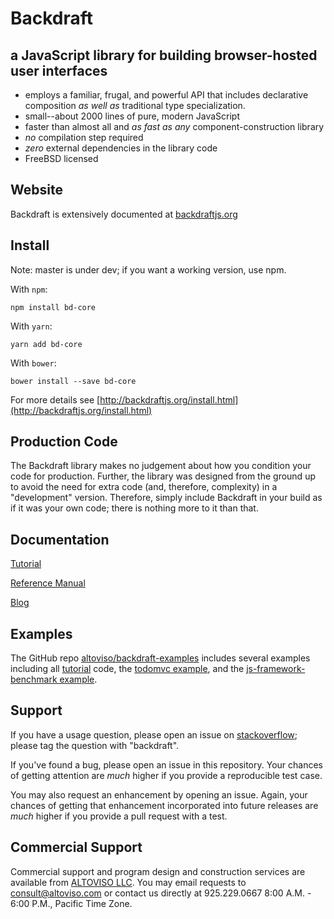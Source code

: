 # Backdraft

## a JavaScript library for building browser-hosted user interfaces

  * employs a familiar, frugal, and powerful  API that includes declarative composition *as well as* traditional type specialization.
  * small--about 2000 lines of pure, modern JavaScript
  * faster than almost all and *as fast as any* component-construction library
  * *no* compilation step required
  * *zero* external dependencies in the library code
  * FreeBSD licensed

## Website

Backdraft is extensively documented at [backdraftjs.org](http://backdraftjs.org)

## Install

Note: master is under dev; if you want a working version, use npm.

With `npm`:

```
npm install bd-core
```

With `yarn`:

```
yarn add bd-core
```

With `bower`:

```
bower install --save bd-core
```

For more details see [http://backdraftjs.org/install.html](http://backdraftjs.org/install.html)


## Production Code

The Backdraft library makes no judgement about how you condition your code for production. Further, the library was designed from the ground up to avoid the need for extra code (and, therefore, complexity) in a "development" version. Therefore, simply include Backdraft in your build as if it was your own code; there is nothing more to it than that.

## Documentation

[Tutorial](http://backdraftjs.org/tutorial.html)

[Reference Manual](http://backdraftjs.org/docs.html)

[Blog](http://backdraftjs.org/blog/top.html)

## Examples

The GitHub repo [altoviso/backdraft-examples](https://github.com/altoviso/backdraft-tutorial) includes several examples including all [tutorial](http://backdraftjs.org/tutorial.html) code, the [todomvc example](https://github.com/tastejs/todomvc), and the [js-framework-benchmark example](https://github.com/krausest/js-framework-benchmark).

## Support

If you have a usage question, please open an issue on [stackoverflow](https://stackoverflow.com/questions/ask/advice?); please tag the question with "backdraft".

If you've found a bug, please open an issue in this repository. Your chances of getting attention are *much* higher if you provide a reproducible test case.

You may also request an enhancement by opening an issue. Again, your chances of getting that enhancement incorporated into future releases are *much* higher if you provide a pull request with a test.

## Commercial Support

Commercial support and program design and construction services are available from [ALTOVISO LLC](http://www.altoviso.com). You may email requests to [consult@altoviso.com](mailto:consult@altoviso.com) or contact us directly at 925.229.0667 8:00 A.M. - 6:00 P.M., Pacific Time Zone.

